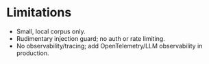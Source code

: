 # Limitations

- Small, local corpus only.
- Rudimentary injection guard; no auth or rate limiting.
- No observability/tracing; add OpenTelemetry/LLM observability in production.
